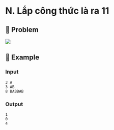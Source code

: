 # N. Lắp công thức là ra 11

## 📖 Problem

![](https://espresso.codeforces.com/c1d0e3e019581812b5558af1a1c0654ed2d382d0.png)


## 🧠 Example

### Input

```text
3 A
3 AB
8 BABBAB
```

### Output

```text
1
0
4
```


